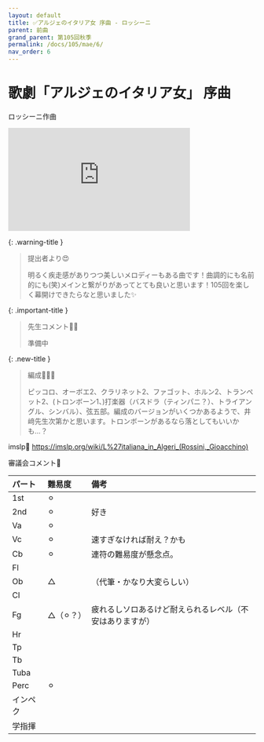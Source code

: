 ```yaml
---
layout: default
title: ✅アルジェのイタリア女 序曲 - ロッシーニ
parent: 前曲
grand_parent: 第105回秋季
permalink: /docs/105/mae/6/
nav_order: 6
---
```


# 歌劇「アルジェのイタリア女」 序曲

ロッシーニ作曲

<iframe width="370" height="210" src="https://www.youtube.com/embed/Ta5q9_UBL4w?si=ZmQ8Tq05coIW74nT" title="YouTube video player" frameborder="0" allow="accelerometer; autoplay; clipboard-write; encrypted-media; gyroscope; picture-in-picture; web-share" referrerpolicy="strict-origin-when-cross-origin" allowfullscreen></iframe>

{: .warning-title }
> 提出者より😍
>
> 明るく疾走感がありつつ美しいメロディーもある曲です！曲調的にも名前的にも(笑)メインと繋がりがあってとても良いと思います！105回を楽しく幕開けできたらなと思いました✨

{: .important-title }
> 先生コメント🤵‍♂️
>
> 準備中

{: .new-title }
> 編成🎻🎺🥁
>
> ピッコロ、オーボエ2、クラリネット2、ファゴット、ホルン2、トランペット2、(トロンボーン1、)打楽器（バスドラ（ティンパニ？）、トライアングル、シンバル）、弦五部。編成のバージョンがいくつかあるようで、井﨑先生次第かと思います。トロンボーンがあるなら落としてもいいかも...？

imslp🎼
<a href="https://imslp.org/wiki/L%27italiana_in_Algeri_(Rossini,_Gioacchino)">https://imslp.org/wiki/L%27italiana_in_Algeri_(Rossini,_Gioacchino)</a>

審議会コメント📝

| パート       | 難易度          | 備考 |
|:-------------|:------------------|:------|
| 1st         | ⚪︎ |   |
| 2nd | ⚪︎ | 好き |
| Va         | ⚪︎  |  |
| Vc          | ⚪︎ | 速すぎなければ耐え？かも |
| Cb | ⚪︎ | 連符の難易度が懸念点。 |
| Fl         |   |  |
| Ob         | △ | （代筆・かなり大変らしい） |
| Cl         |  |  |
| Fg          | △（⚪︎？） | 疲れるしソロあるけど耐えられるレベル（不安はありますが） |
| Hr |  | |
| Tp         |   |  |
| Tb         |  |  |
| Tuba         |   |  |
| Perc          | ⚪︎ |  |
| インペク |  | |
| 学指揮         |   |  |